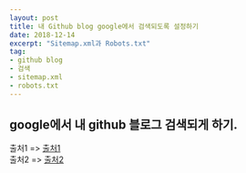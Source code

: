 ```yaml
---
layout: post
title: 내 Github blog google에서 검색되도록 설정하기
date: 2018-12-14
excerpt: "Sitemap.xml과 Robots.txt"
tag: 
- github blog
- 검색
- sitemap.xml
- robots.txt
---
```


## google에서 내 github 블로그 검색되게 하기.  


출처1 => [출처1](https://www.jinyongjeong.github.io/2017/01/13/blog_make_searched) <br>
출처2 => [출처2](https://www.twinword.co.kr/blog/basic-technical-seo)

